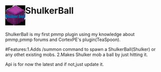 <h1>ShulkerBall<img src="https://raw.githubusercontent.com/Poustmal/ShulkerBall/master/ShulkerBall.jpg" height="64" width="64" align="left"></img></h1>
<br />
      
ShulkerBall is my first pmmp plugin using my knowledge about pmmp,pmmp forums and CortexPE's plugin(TeaSpoon).

#Features:1.Adds /summon command to spawn a ShulkerBall(Shulker) or any othet existing mobs.
2.Makes Shulker mob a ball by just hitting it.

Api is for now the latest and if not,just update it.

